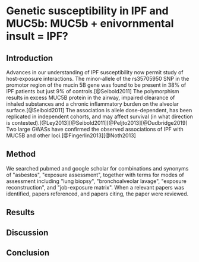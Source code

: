 # Genetic susceptibility in IPF and MUC5b: MUC5b + enivornmental insult = IPF?

<!--
Reviews genetic suceptibility to IPF with particular reference to muc5b
What is muc5b
What is its function generally
What might its function by pathogenesis of ipf
Evidence for host-exposure interactions in ipf

thinking gen about what known and how known.
r/v genetic linkage analysis and gwas - is it unlikely to be muc5b itself
r/v seibold paper inc appendices
read up chapter on pot mechnisms of function
-->

## Introduction

Advances in our understanding of IPF susceptibility now permit study of host-exposure interactions. The minor-allele of the rs35705950 SNP in the promotor region of the mucin 5B gene was found to be present in 38\% of IPF patients but just 9\% of controls.[@Seibold2011] The polymorphism results in excess MUC5B protein in the airway, impaired clearance of inhaled substances and a chronic inflammatory burden on the alveolar surface.[@Seibold2011] The association is allele dose-dependent, has been replicated in independent cohorts, and may affect survival (in what direction is contested).[@Ley2013][@Seibold2011][@Peljto2013][@Dudbridge2019] Two large GWASs have confirmed the observed associations of IPF with MUC5B and other loci.[@Fingerlin2013][@Noth2013]


## Method

We searched pubmed and google scholar for combinations and synonyms of "asbestos", "exposure assessment", together with terms for modes of assessment including "lung biopsy", "bronchoalveolar lavage", "exposure reconstruction", and "job-exposure matrix". When a relevant papers was identified, papers referenced, and papers citing, the paper were reviewed.


## Results



## Discussion

## Conclusion




